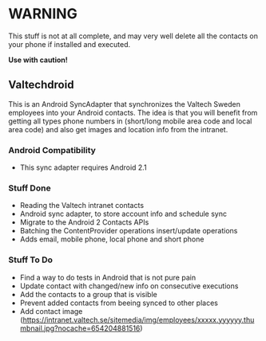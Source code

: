 # WARNING
This stuff is not at all complete, and may very well delete all the contacts on your phone if installed and executed.

**Use with caution!**

## Valtechdroid
This is an Android SyncAdapter that synchronizes the Valtech Sweden employees into your Android contacts.
The idea is that you will benefit from getting all types phone numbers in (short/long mobile area code and local area code) and also get images and location info from the intranet.

### Android Compatibility
* This sync adapter requires Android 2.1

### Stuff Done
* Reading the Valtech intranet contacts
* Android sync adapter, to store account info and schedule sync
* Migrate to the Android 2 Contacts APIs
* Batching the ContentProvider operations insert/update operations
* Adds email, mobile phone, local phone and short phone

### Stuff To Do
* Find a way to do tests in Android that is not pure pain
* Update contact with changed/new info on consecutive executions
* Add the contacts to a group that is visible
* Prevent added contacts from beeing synced to other places
* Add contact image (https://intranet.valtech.se/sitemedia/img/employees/xxxxx.yyyyyy.thumbnail.jpg?nocache=654204881516)
